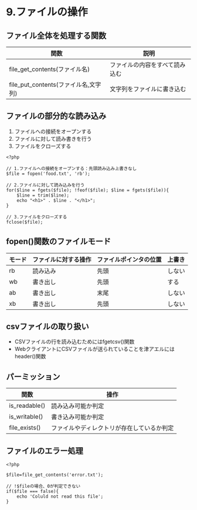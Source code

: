 # 9.ファイルの操作

## ファイル全体を処理する関数

| 関数                                 | 説明                           |
| ------------------------------------ | ------------------------------ |
| file_get_contents(ファイル名)        | ファイルの内容をすべて読み込む |
| file_put_contents(ファイル名,文字列) | 文字列をファイルに書き込む     |

## ファイルの部分的な読み込み

1. ファイルへの接続をオープンする
2. ファイルに対して読み書きを行う
3. ファイルをクローズする

```PHP:sample04.php
<?php

// 1.ファイルへの接続をオープンする：先頭読み込み上書きなし
$file = fopen('food.txt', 'rb');

// 2.ファイルに対して読み込みを行う
for($line = fgets($file); !feof($file); $line = fgets($file)){
    $line = trim($line);
    echo "<h1>" . $line . "</h1>";
}

// 3.ファイルをクローズする
fclose($file);

```

## fopen()関数のファイルモード

| モード | ファイルに対する操作 | ファイルポインタの位置 | 上書き |
| ------ | -------------------- | ---------------------- | ------ |
| rb     | 読み込み             | 先頭                   | しない |
| wb     | 書き出し             | 先頭                   | する   |
| ab     | 書き出し             | 末尾                   | しない |
| xb     | 書き出し             | 先頭                   | しない |

## csvファイルの取り扱い

- CSVファイルの行を読み込むためにはfgetcsv()関数
- WebクライアントにCSVファイルが送られていることを津アエルにはheader()関数

## パーミッション

| 関数          | 操作                                       |
| ------------- | ------------------------------------------ |
| is_readable() | 読み込み可能か判定                         |
| is_writable() | 書き込み可能か判定                         |
| file_exists() | ファイルやディレクトリが存在しているか判定 |

## ファイルのエラー処理

```PHP:sample05.php
<?php

$file=file_get_contents('error.txt');

// !$fileの場合、0が判定できない
if($file === false){
    echo 'Coluld not read this file';
}
```
